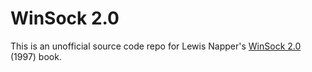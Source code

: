 # WinSock 2.0

This is an unofficial source code repo for Lewis Napper's [WinSock 2.0](https://dl.acm.org/doi/book/10.5555/522582) (1997) book.
